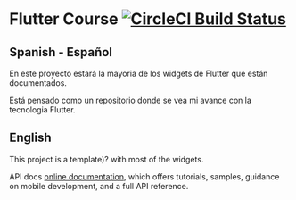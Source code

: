 # Flutter Course [![CircleCI Build Status](https://circleci.com/gh/geordanex/Flutter-Course/tree/master.svg?style=shield)](https://circleci.com/gh/geordanex/Flutter-Course/tree/master)

## Spanish - Español
En este proyecto estará la mayoria de los widgets de Flutter que están documentados.

Está pensado como un repositorio donde se vea mi avance con la tecnologia Flutter.

## English

This project is a template)? with most of the widgets.

API docs
[online documentation](https://flutter.io/docs), which offers tutorials,
samples, guidance on mobile development, and a full API reference.
